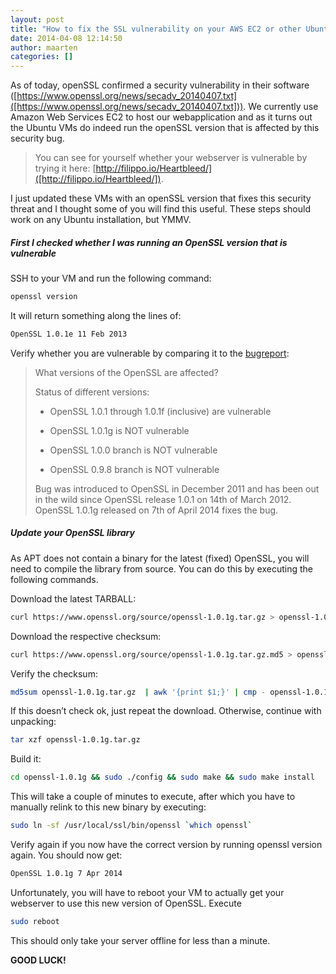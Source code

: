 ```yaml
---
layout: post
title: "How to fix the SSL vulnerability on your AWS EC2 or other Ubuntu/Debian based webserver"
date: 2014-04-08 12:14:50
author: maarten
categories: []
---
```


As of today, openSSL confirmed a security vulnerability in their software ([https://www.openssl.org/news/secadv_20140407.txt]([https://www.openssl.org/news/secadv_20140407.txt])). We currently use Amazon Web Services EC2 to host our webapplication and as it turns out the Ubuntu VMs do indeed run the openSSL version that is affected by this security bug.

> You can see for yourself whether your webserver is vulnerable by trying it here: [http://filippo.io/Heartbleed/]([http://filippo.io/Heartbleed/]).

I just updated these VMs with an openSSL version that fixes this security threat and I thought some of you will find this useful. These steps should work on any Ubuntu installation, but YMMV.


##### First I checked whether I was running an OpenSSL version that is vulnerable
SSH to your VM and run the following command:

```bash
openssl version
```

It will return something along the lines of:

```bash
OpenSSL 1.0.1e 11 Feb 2013
```

Verify whether you are vulnerable by comparing it to the [bugreport](http://heartbleed.com/):
> What versions of the OpenSSL are affected?
>
> Status of different versions:
>
> * OpenSSL 1.0.1 through 1.0.1f (inclusive) are vulnerable
>
> * OpenSSL 1.0.1g is NOT vulnerable
>
> * OpenSSL 1.0.0 branch is NOT vulnerable
>
> * OpenSSL 0.9.8 branch is NOT vulnerable
>
> Bug was introduced to OpenSSL in December 2011 and has been out in the wild since OpenSSL release 1.0.1 on 14th of March 2012. OpenSSL 1.0.1g released on 7th of April 2014 fixes the bug.

##### Update your OpenSSL library
As APT does not contain a binary for the latest (fixed) OpenSSL, you will need to compile the library from source. You can do this by executing the following commands.

Download the latest TARBALL:

```bash
curl https://www.openssl.org/source/openssl-1.0.1g.tar.gz > openssl-1.0.1g.tar.gz
```

Download the respective checksum:

```bash
curl https://www.openssl.org/source/openssl-1.0.1g.tar.gz.md5 > openssl-1.0.1g.tar.gz.md5
```

Verify the checksum:

```bash
md5sum openssl-1.0.1g.tar.gz  | awk '{print $1;}' | cmp - openssl-1.0.1g.tar.gz.md5
```

If this doesn’t check ok, just repeat the download. Otherwise, continue with unpacking:

```bash
tar xzf openssl-1.0.1g.tar.gz
```

Build it:

```bash
cd openssl-1.0.1g && sudo ./config && sudo make && sudo make install
```

This will take a couple of minutes to execute, after which you have to manually relink to this new binary by executing:

```bash
sudo ln -sf /usr/local/ssl/bin/openssl `which openssl`
```

Verify again if you now have the correct version by running openssl version again. You should now get:

```bash
OpenSSL 1.0.1g 7 Apr 2014
```

Unfortunately, you will have to reboot your VM to actually get your webserver to use this new version of OpenSSL. Execute

```bash
sudo reboot
```

This should only take your server offline for less than a minute.


**GOOD LUCK!**

